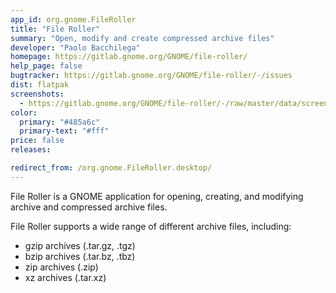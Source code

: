 ```yaml
---
app_id: org.gnome.FileRoller
title: "File Roller"
summary: "Open, modify and create compressed archive files"
developer: "Paolo Bacchilega"
homepage: https://gitlab.gnome.org/GNOME/file-roller/
help_page: false
bugtracker: https://gitlab.gnome.org/GNOME/file-roller/-/issues
dist: flatpak
screenshots:
  - https://gitlab.gnome.org/GNOME/file-roller/-/raw/master/data/screenshot-2024-05-08-08-09-13.png
color:
  primary: "#485a6c"
  primary-text: "#fff"
price: false
releases:

redirect_from: /org.gnome.FileRoller.desktop/
---
```


<p>
      File Roller is a GNOME application for opening, creating, and
      modifying archive and compressed archive files.
    </p>
<p>
      File Roller supports a wide range of different archive files, including:
    </p>
<ul>
<li>gzip archives (.tar.gz, .tgz)</li>
<li>bzip archives (.tar.bz, .tbz)</li>
<li>zip archives (.zip)</li>
<li>xz archives (.tar.xz)</li>
</ul>